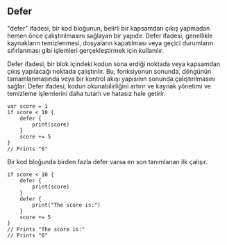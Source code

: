 ## Defer

"defer" ifadesi, bir kod bloğunun, belirli bir kapsamdan çıkış yapmadan hemen önce çalıştırılmasını sağlayan bir yapıdır. Defer ifadesi, genellikle kaynakların temizlenmesi, dosyaların kapatılması veya geçici durumların sıfırlanması gibi işlemleri gerçekleştirmek için kullanılır.

Defer ifadesi, bir blok içindeki kodun sona erdiği noktada veya kapsamdan çıkış yapılacağı noktada çalıştırılır. Bu, fonksiyonun sonunda, döngünün tamamlanmasında veya bir kontrol akışı yapısının sonunda çalıştırılmasını sağlar. Defer ifadesi, kodun okunabilirliğini artırır ve kaynak yönetimi ve temizleme işlemlerini daha tutarlı ve hatasız hale getirir.

```
var score = 1
if score < 10 {
    defer {
        print(score)
    }
    score += 5
}
// Prints "6"
```

Bir kod bloğunda birden fazla defer varsa en son tanımlanan ilk çalışır.

```
if score < 10 {
    defer {
        print(score)
    }
    defer {
        print("The score is:")
    }
    score += 5
}
// Prints "The score is:"
// Prints "6"
```
